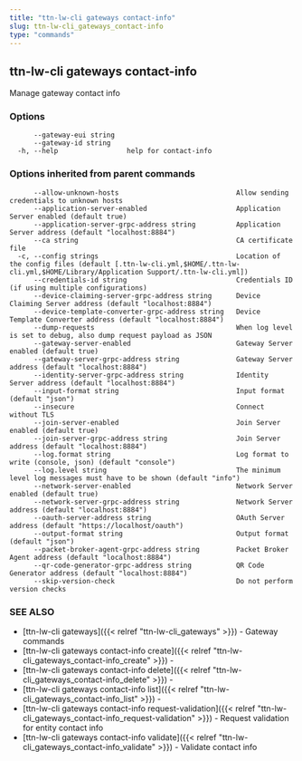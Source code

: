 ```yaml
---
title: "ttn-lw-cli gateways contact-info"
slug: ttn-lw-cli_gateways_contact-info
type: "commands"
---
```


## ttn-lw-cli gateways contact-info

Manage gateway contact info

### Options

```
      --gateway-eui string   
      --gateway-id string    
  -h, --help                 help for contact-info
```

### Options inherited from parent commands

```
      --allow-unknown-hosts                             Allow sending credentials to unknown hosts
      --application-server-enabled                      Application Server enabled (default true)
      --application-server-grpc-address string          Application Server address (default "localhost:8884")
      --ca string                                       CA certificate file
  -c, --config strings                                  Location of the config files (default [.ttn-lw-cli.yml,$HOME/.ttn-lw-cli.yml,$HOME/Library/Application Support/.ttn-lw-cli.yml])
      --credentials-id string                           Credentials ID (if using multiple configurations)
      --device-claiming-server-grpc-address string      Device Claiming Server address (default "localhost:8884")
      --device-template-converter-grpc-address string   Device Template Converter address (default "localhost:8884")
      --dump-requests                                   When log level is set to debug, also dump request payload as JSON
      --gateway-server-enabled                          Gateway Server enabled (default true)
      --gateway-server-grpc-address string              Gateway Server address (default "localhost:8884")
      --identity-server-grpc-address string             Identity Server address (default "localhost:8884")
      --input-format string                             Input format (default "json")
      --insecure                                        Connect without TLS
      --join-server-enabled                             Join Server enabled (default true)
      --join-server-grpc-address string                 Join Server address (default "localhost:8884")
      --log.format string                               Log format to write (console, json) (default "console")
      --log.level string                                The minimum level log messages must have to be shown (default "info")
      --network-server-enabled                          Network Server enabled (default true)
      --network-server-grpc-address string              Network Server address (default "localhost:8884")
      --oauth-server-address string                     OAuth Server address (default "https://localhost/oauth")
      --output-format string                            Output format (default "json")
      --packet-broker-agent-grpc-address string         Packet Broker Agent address (default "localhost:8884")
      --qr-code-generator-grpc-address string           QR Code Generator address (default "localhost:8884")
      --skip-version-check                              Do not perform version checks
```

### SEE ALSO

* [ttn-lw-cli gateways]({{< relref "ttn-lw-cli_gateways" >}})	 - Gateway commands
* [ttn-lw-cli gateways contact-info create]({{< relref "ttn-lw-cli_gateways_contact-info_create" >}})	 - 
* [ttn-lw-cli gateways contact-info delete]({{< relref "ttn-lw-cli_gateways_contact-info_delete" >}})	 - 
* [ttn-lw-cli gateways contact-info list]({{< relref "ttn-lw-cli_gateways_contact-info_list" >}})	 - 
* [ttn-lw-cli gateways contact-info request-validation]({{< relref "ttn-lw-cli_gateways_contact-info_request-validation" >}})	 - Request validation for entity contact info
* [ttn-lw-cli gateways contact-info validate]({{< relref "ttn-lw-cli_gateways_contact-info_validate" >}})	 - Validate contact info

